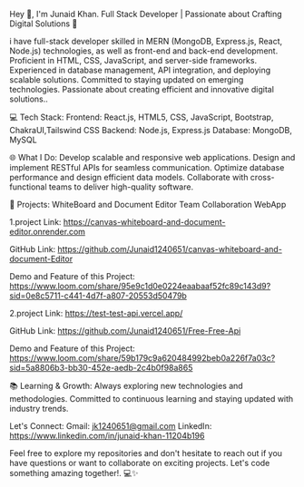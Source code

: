 Hey 👋, I'm Junaid Khan. Full Stack Developer | Passionate about Crafting Digital Solutions 🚀

i have full-stack developer skilled in MERN (MongoDB, Express.js, React, Node.js) technologies, as well as front-end and back-end development. Proficient in HTML, CSS, JavaScript, and server-side frameworks. Experienced in database management, API integration, and deploying scalable solutions. Committed to staying updated on emerging technologies. Passionate about creating efficient and innovative digital solutions..

💻 Tech Stack:
Frontend: React.js, HTML5, CSS, JavaScript, Bootstrap, ChakraUI,Tailswind CSS
Backend: Node.js, Express.js
Database: MongoDB, MySQL

🌐 What I Do:
Develop scalable and responsive web applications.
Design and implement RESTful APIs for seamless communication.
Optimize database performance and design efficient data models.
Collaborate with cross-functional teams to deliver high-quality software.

🚀 Projects: WhiteBoard and Document Editor Team Collaboration WebApp

1.project Link: https://canvas-whiteboard-and-document-editor.onrender.com

GitHub Link: https://github.com/Junaid1240651/canvas-whiteboard-and-document-Editor

Demo and Feature of this Project: https://www.loom.com/share/95e9c1d0e0224eaabaaf52fc89c143d9?sid=0e8c5711-c441-4d7f-a807-20553d50479b

2.project Link: https://test-test-api.vercel.app/

GitHub Link: https://github.com/Junaid1240651/Free-Free-Api

Demo and Feature of this Project: https://www.loom.com/share/59b179c9a620484992beb0a226f7a03c?sid=5a8806b3-bb30-452e-aedb-2c4b0f98a865



📚 Learning & Growth:
Always exploring new technologies and methodologies.
Committed to continuous learning and staying updated with industry trends.

Let's Connect:
Gmail: jk1240651@gmail.com
LinkedIn: https://www.linkedin.com/in/junaid-khan-11204b196

Feel free to explore my repositories and don't hesitate to reach out if you have questions or want to collaborate on exciting projects. Let's code something amazing together!. 💻✨
